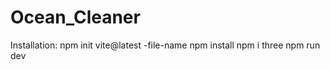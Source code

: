 ﻿# Ocean_Cleaner


Installation:
npm init vite@latest
-file-name
npm install
npm i three
npm run dev
